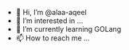 - 👋 Hi, I’m @alaa-aqeel
- 👀 I’m interested in ...
- 🌱 I’m currently learning GOLang
- 📫 How to reach me ...

<!---
alaa-aqeel/alaa-aqeel is a ✨ special ✨ repository because its `README.md` (this file) appears on your GitHub profile.
You can click the Preview link to take a look at your changes.
--->
